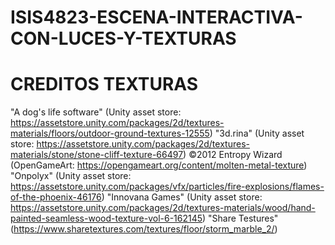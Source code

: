# ISIS4823-ESCENA-INTERACTIVA-CON-LUCES-Y-TEXTURAS

# CREDITOS TEXTURAS
"A dog's life software" (Unity asset store: https://assetstore.unity.com/packages/2d/textures-materials/floors/outdoor-ground-textures-12555)
"3d.rina" (Unity asset store: https://assetstore.unity.com/packages/2d/textures-materials/stone/stone-cliff-texture-66497)
©2012 Entropy Wizard (OpenGameArt: https://opengameart.org/content/molten-metal-texture)
"Onpolyx" (Unity asset store: https://assetstore.unity.com/packages/vfx/particles/fire-explosions/flames-of-the-phoenix-46176)
"Innovana Games" (Unity asset store: https://assetstore.unity.com/packages/2d/textures-materials/wood/hand-painted-seamless-wood-texture-vol-6-162145)
"Share Testures" (https://www.sharetextures.com/textures/floor/storm_marble_2/)
